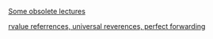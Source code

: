 [Some obsolete lectures](https://github.com/alzobnin/hse-cs-prog/tree/master/2016-1)

[rvalue referrences, universal reverences, perfect forwarding](http://thbecker.net/articles/rvalue_references/section_01.html)
